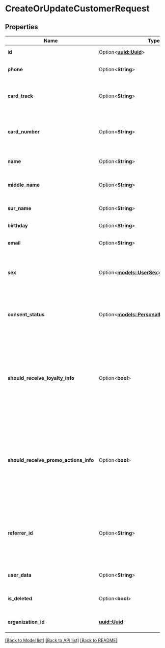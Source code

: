 # CreateOrUpdateCustomerRequest

## Properties

Name | Type | Description | Notes
------------ | ------------- | ------------- | -------------
**id** | Option<[**uuid::Uuid**](uuid::Uuid.md)> | Customer id. | [optional]
**phone** | Option<**String**> | Customer phone. Can be null. | [optional]
**card_track** | Option<**String**> | Card track. Required if cardNumber set. Can be null. | [optional]
**card_number** | Option<**String**> | Card number. Required if cardTrack set. Can be null. | [optional]
**name** | Option<**String**> | Customer name. Can be null. | [optional]
**middle_name** | Option<**String**> | Customer middle name. Can be null. | [optional]
**sur_name** | Option<**String**> | Customer surname. Can be null. | [optional]
**birthday** | Option<**String**> | Customer birthday. | [optional]
**email** | Option<**String**> | Customer email. Can be null. | [optional]
**sex** | Option<[**models::UserSex**](UserSex.md)> | Customer sex.  <br>0 - not specified,<br />1 - male,<br />2 - female. | [optional]
**consent_status** | Option<[**models::PersonalDataConsentStatus**](PersonalDataConsentStatus.md)> | Customer consent status.  <br>0 - unknown,<br />1 - given,<br />2 - revoked. | [optional]
**should_receive_loyalty_info** | Option<**bool**> | Customer get loyalty messages (email, sms). If the parameter is not specified for new customers, the value 'true' is used. | [optional]
**should_receive_promo_actions_info** | Option<**bool**> | Customer get promo messages (email, sms). If the parameter is not specified for new customers, the value 'true' is used. | [optional]
**referrer_id** | Option<**String**> | Id for referrer guest. Null for old integrations, Guid.Empty - for referrer deletion. Can be null. | [optional]
**user_data** | Option<**String**> | Customer user data. Can be null. | [optional]
**is_deleted** | Option<**bool**> | Customer logical deletion flag. | [optional]
**organization_id** | [**uuid::Uuid**](uuid::Uuid.md) | Customer organization id. | 

[[Back to Model list]](../README.md#documentation-for-models) [[Back to API list]](../README.md#documentation-for-api-endpoints) [[Back to README]](../README.md)


